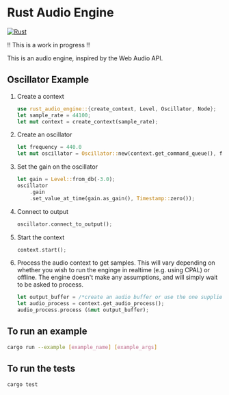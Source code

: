 # Rust Audio Engine

[![Rust](https://github.com/joefocusrite/rust-audio-engine/actions/workflows/rust.yml/badge.svg)](https://github.com/joefocusrite/rust-audio-engine/actions/workflows/rust.yml)

!! This is a work in progress !!

This is an audio engine, inspired by the Web Audio API.

## Oscillator Example

1. Create a context

    ```rust
    use rust_audio_engine::{create_context, Level, Oscillator, Node};
    let sample_rate = 44100;
    let mut context = create_context(sample_rate);
    ```

1. Create an oscillator

    ```rust
    let frequency = 440.0
    let mut oscillator = Oscillator::new(context.get_command_queue(), frequency);
    ```

1. Set the gain on the oscillator

    ```rust
    let gain = Level::from_db(-3.0);
    oscillator
        .gain
        .set_value_at_time(gain.as_gain(), Timestamp::zero());
    ```

1. Connect to output

    ```rust
    oscillator.connect_to_output();
    ```

1. Start the context

    ```rust
    context.start();
    ```

1. Process the audio context to get samples. This will vary depending on whether
  you wish to run the enginge in realtime (e.g. using CPAL) or offline. The engine
  doesn't make any assumptions, and will simply wait to be asked to process.

    ```rust
    let output_buffer = /*create an audio buffer or use the one supplied by your audio device in its callback*/
    let audio_process = context.get_audio_process();
    audio_process.process (&mut output_buffer);
    ```

## To run an example

```sh
cargo run --example [example_name] [example_args]
```

## To run the tests

```sh
cargo test
```
